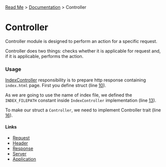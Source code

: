 [Read Me](https://github.com/bohdaq/rust-web-server/tree/main) > [Documentation](https://github.com/bohdaq/rust-web-server/tree/main/src/README.md) > Controller 

# Controller 

Controller module is designed to perform an action for a specific request.

Controller does two things: checks whether it is applicable for request and, if it is applicable, performs the action.

### Usage
[IndexController](https://github.com/bohdaq/rust-web-server/blob/main/src/controller/example/mod.rs) responsibility is to prepare http response containing `index.html` page. First you define struct (line [10](https://github.com/bohdaq/rust-web-server/blob/a3982dd08a85897d43280954d4e05567507b478f/src/controller/example/mod.rs#L10)).
 
As we are going to use the name of index file, we defined the `INDEX_FILEPATH` constant inside `IndexController` implementation (line [13](https://github.com/bohdaq/rust-web-server/blob/a3982dd08a85897d43280954d4e05567507b478f/src/controller/example/mod.rs#L13)).

To make our struct a `Controller`, we need to implement Controller trait (line [16](https://github.com/bohdaq/rust-web-server/blob/a3982dd08a85897d43280954d4e05567507b478f/src/controller/example/mod.rs#L16)). 




#### Links
- [Request](https://github.com/bohdaq/rust-web-server/tree/main/src/request)
- [Header](https://github.com/bohdaq/rust-web-server/tree/main/src/header)
- [Response](https://github.com/bohdaq/rust-web-server/tree/main/src/response)
- [Server](https://github.com/bohdaq/rust-web-server/tree/main/src/server)
- [Application](https://github.com/bohdaq/rust-web-server/tree/main/src/application)
